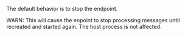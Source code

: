 The default behavior is to stop the endpoint.

WARN: This will cause the enpoint to stop processing messages until recreated and started again. The host process is not affected. 